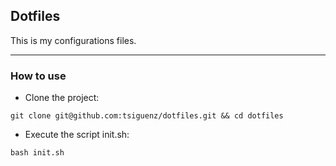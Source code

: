 ## Dotfiles

This is my configurations files.

---

### How to use

- Clone the project:

```
git clone git@github.com:tsiguenz/dotfiles.git && cd dotfiles
```

- Execute the script init.sh:

```
bash init.sh
```
